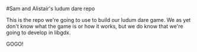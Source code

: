 #Sam and Alistair's ludum dare repo

This is the repo  we're going to use to build our ludum dare game. We as yet
don't know what the game is or how it works, but we do know that we're going
to develop in libgdx.

GOGO!

